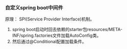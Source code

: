 
### 自定义spring boot中间件

原理： 
SPI(Service Provider Interface)机制。
1. spring boot启动时回去依赖的starter包resources/META-INF/spring.factories文件加载AutoConfig类。
2. 然后通过@Conditional配置加载条件。